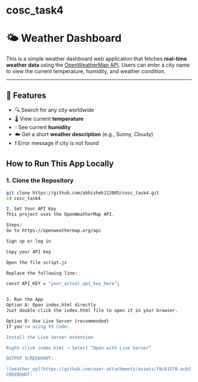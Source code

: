 # cosc_task4

# 🌤️ Weather Dashboard

This is a simple weather dashboard web application that fetches **real-time weather data** using the [OpenWeatherMap API](https://openweathermap.org/api). Users can enter a city name to view the current temperature, humidity, and weather condition.

---

## 🚀 Features

- 🔍 Search for any city worldwide
- 🌡️ View current **temperature**
- 💧 See current **humidity**
- ☁️ Get a short **weather description** (e.g., Sunny, Cloudy)
- ❗ Error message if city is not found

## How to Run This App Locally

### 1. Clone the Repository

```bash
git clone https://github.com/abhishek112005/cosc_task4.git
cd cosc_task4

2. Set Your API Key
This project uses the OpenWeatherMap API.

Steps:
Go to https://openweathermap.org/api

Sign up or log in

Copy your API key

Open the file script.js

Replace the following line:

const API_KEY = "your_actual_api_key_here";


3. Run the App
Option A: Open index.html directly
Just double-click the index.html file to open it in your browser.

Option B: Use Live Server (recommended)
If you're using VS Code:

Install the Live Server extension

Right-click index.html → Select “Open with Live Server”

OUTPUT SCREENSHOT:

![weather_op](https://github.com/user-attachments/assets/f8cb1570-acb3-426f-adaf-8b7fcd79fac8)
CREENSHOT:


